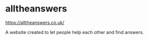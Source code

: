 # alltheanswers

https://alltheanswers.co.uk/

A website created to let people help each other and find answers.
